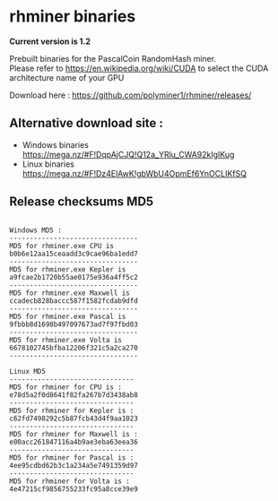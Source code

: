 # rhminer binaries 

**Current version is 1.2** <br>


Prebuilt binaries for the PascalCoin RandomHash miner.<br> 
Please refer to https://en.wikipedia.org/wiki/CUDA to select the CUDA architecture name of your GPU

Download here : https://github.com/polyminer1/rhminer/releases/<br>
## Alternative download site : 
* Windows binaries https://mega.nz/#F!DqpAjCJQ!Q12a_YRlu_CWA92kIglKug
* Linux binaries https://mega.nz/#F!Dz4ElAwK!gbWbU4OpmEf6YnOCLIKfSQ
 
## Release checksums MD5 
``` 
 
Windows MD5 : 
-------------------------------- 
MD5 for rhminer.exe CPU is 
b0b6e12aa15ceaadd3c9cae96ba1edd7
-------------------------------- 
MD5 for rhminer.exe Kepler is 
a9fcae2b1720b55ae0175e936a4ff5c2
-------------------------------- 
MD5 for rhminer.exe Maxwell is 
ccadecb828baccc587f1582fcdab9dfd
-------------------------------- 
MD5 for rhminer.exe Pascal is 
9fbbb8d1698b497097673ad7f97fbd03
-------------------------------- 
MD5 for rhminer.exe Volta is 
6678102745bfba12206f321c5a2ca270
-------------------------------- 
 
Linux MD5 
-------------------------------
MD5 for rhminer for CPU is :
e78d5a2f0d8641f82fa267b7d3438ab8
-------------------------------
MD5 for rhminer for Kepler is :
c62fd7498292c5b87fcb43d4f9aa1023
-------------------------------
MD5 for rhminer for Maxwell is :
e00acc261847116a4b9ae3eba63eea36
-------------------------------
MD5 for rhminer for Pascal is :
4ee95cdbd62b3c1a234a5e7491359d97
-------------------------------
MD5 for rhminer for Volta is :
4e47215cf9856755233fc95a8cce39e9
``` 
